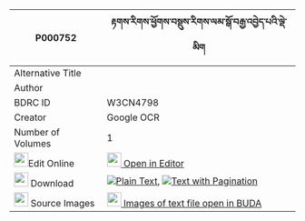 |P000752|རྟགས་རིགས་ཕྱོགས་བསྡུས་རིགས་ལམ་སྒོ་བརྒྱ་འབྱེད་པའི་ལྡེ་མིག 
| --- | --- 
|Alternative Title |
|Author | 
|BDRC ID | W3CN4798
|Creator | Google OCR
|Number of Volumes| 1
|<img width="25" src="https://img.icons8.com/color/25/000000/edit-property.png">Edit Online| [<img width="25" src="https://avatars.githubusercontent.com/u/45091458?s=200&v=4"> Open in Editor](http://editor.openpecha.org/P000752)
|<img width="25" src="https://img.icons8.com/fluent/48/000000/download-2.png"/>  Download | [![](https://img.icons8.com/color/20/000000/txt.png)Plain Text](https://github.com/Openpecha/P000752/releases/download/v1/takrik_chokdu_riklam_go_gya_je_plain_P000752.zip), [![](https://img.icons8.com/color/20/000000/txt.png)Text with Pagination](https://github.com/Openpecha/P000752/releases/download/v1/takrik_chokdu_riklam_go_gya_je_pages_P000752.zip)
|<img width="25" src="https://img.icons8.com/plasticine/100/000000/pictures-folder.png"/>  Source Images | [<img width="25" src="https://library.bdrc.io/icons/BUDA-small.svg"> Images of text file open in BUDA](https://library.bdrc.io/show/bdr:W3CN4798)